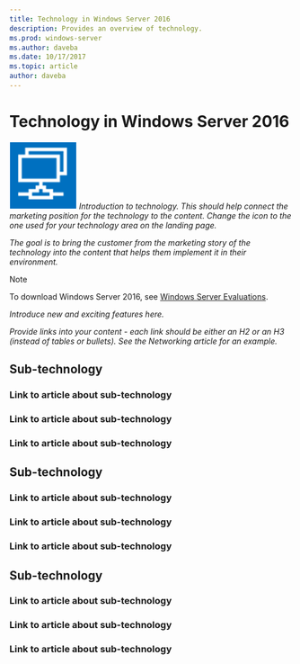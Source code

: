 ```yaml
---
title: Technology in Windows Server 2016
description: Provides an overview of technology.
ms.prod: windows-server
ms.author: daveba
ms.date: 10/17/2017
ms.topic: article
author: daveba
---
```

# Technology in Windows Server 2016

<img src="media/6-networking.png" alt="icon" style='align:left'> *Introduction to technology. This should help connect the marketing position for the technology to the content. Change the icon to the one used for your technology area on the landing page.*

*The goal is to bring the customer from the marketing story of the technology into the content that helps them implement it in their environment.*

> [!Note]
> To download Windows Server 2016, see [Windows Server Evaluations](https://www.microsoft.com/evalcenter/evaluate-windows-server-2016).

*Introduce new and exciting features here.*

*Provide links into your content - each link should be either an H2 or an H3 (instead of tables or bullets). See the Networking article for an example.*

## Sub-technology

### Link to article about sub-technology

### Link to article about sub-technology

### Link to article about sub-technology

## Sub-technology

### Link to article about sub-technology

### Link to article about sub-technology

### Link to article about sub-technology

## Sub-technology

### Link to article about sub-technology

### Link to article about sub-technology

### Link to article about sub-technology
